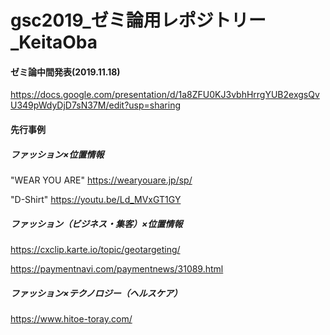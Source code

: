 # gsc2019_ゼミ論用レポジトリー_KeitaOba

<h4>ゼミ論中間発表(2019.11.18)</h4>

https://docs.google.com/presentation/d/1a8ZFU0KJ3vbhHrrgYUB2exgsQvU349pWdyDjD7sN37M/edit?usp=sharing

<h4>先行事例</h4>

<h5>ファッション×位置情報</h5>

"WEAR YOU ARE"  https://wearyouare.jp/sp/

"D-Shirt"  https://youtu.be/Ld_MVxGT1GY


<h5>ファッション（ビジネス・集客）×位置情報</h5>

https://cxclip.karte.io/topic/geotargeting/

https://paymentnavi.com/paymentnews/31089.html


<h5>ファッション×テクノロジー（ヘルスケア）</h5>

https://www.hitoe-toray.com/
